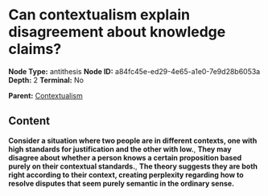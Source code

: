 # Can contextualism explain disagreement about knowledge claims?

**Node Type:** antithesis
**Node ID:** a84fc45e-ed29-4e65-a1e0-7e9d28b6053a
**Depth:** 2
**Terminal:** No

**Parent:** [Contextualism](contextualism.md)

## Content

**Consider a situation where two people are in different contexts, one with high standards for justification and the other with low.**, **They may disagree about whether a person knows a certain proposition based purely on their contextual standards.**, **The theory suggests they are both right according to their context, creating perplexity regarding how to resolve disputes that seem purely semantic in the ordinary sense.**

